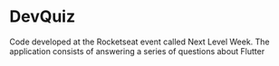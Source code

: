 # DevQuiz
Code developed at the Rocketseat event called Next Level Week. The application consists of answering a series of questions about Flutter
